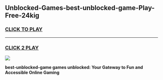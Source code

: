 
## Unblocked-Games-best-unblocked-game-Play-Free-24kig
<h3>
<a href="https://premium76.site?title=best-unblocked-game&ref=17A">CLICK TO PLAY</a></h3>
<hr>

<h3>
<a href="https://premium76.site?title=best-unblocked-game&ref=17A">CLICK 2 PLAY</a>
  
</h3>

<a href="https://premium76.site?title=best-unblocked-game&ref=17A"><img src="https://clearcache.store/games.png"></a>


**best-unblocked-game games unblocked: Your Gateway to Fun and Accessible Online Gaming**
